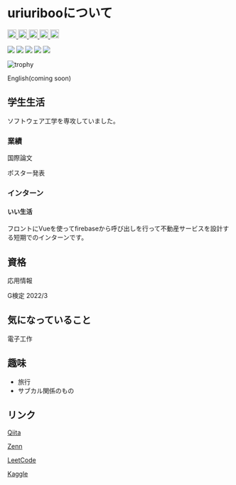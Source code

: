# uriuribooについて

<p align="left">
  <a href="https://github.com/uriuriboo">
    <img height="20" src="https://komarev.com/ghpvc/?username=uriuirboo" />
  </a>
  <a href="https://github.com/uriuriboo">
    <img height="20" src="https://img.shields.io/github/followers/uriuriboo?label=follow&logo=github&style=flat" />
  </a>
  <a href="https://qiita.com/uriuriboo">
    <img height="20" src="https://qiita-badge.apiapi.app/s/uriuriboo/posts.svg" />
  </a>
  <a href="http://qiita.com/uriuriboo">
    <img height="20" src="https://qiita-badge.apiapi.app/s/uriuriboo/contributions.svg" />
  </a>
  <a href="https://zenn.dev//rokkouribo">
    <img height="20" src="https://badgen.org/img/zenn/rokkouribo/articles?style=plastic" />
  </a>
</p>


![](http://github-profile-summary-cards.vercel.app/api/cards/profile-details?username=uriuriboo&theme=gruvbox)
![](http://github-profile-summary-cards.vercel.app/api/cards/repos-per-language?username=uriuriboo&theme=gruvbox)
![](http://github-profile-summary-cards.vercel.app/api/cards/most-commit-language?username=uriuriboo&theme=gruvbox)
![](http://github-profile-summary-cards.vercel.app/api/cards/stats?username=uriuriboo&theme=gruvbox)
![](http://github-profile-summary-cards.vercel.app/api/cards/productive-time?username=uriuriboo&theme=gruvbox&utcOffset=9)

![trophy](https://github-profile-trophy.vercel.app/?username=Keichan15&theme=gruvbox)

English(coming soon)

## 学生生活
ソフトウェア工学を専攻していました。

### 業績

国際論文

ポスター発表

### インターン

#### いい生活

フロントにVueを使ってfirebaseから呼び出しを行って不動産サービスを設計する短期でのインターンです。

## 資格

応用情報

G検定 2022/3


## 気になっていること
電子工作


## 趣味
- 旅行
- サブカル関係のもの  


## リンク
[Qiita](https://qiita.com/uriuriboo)

[Zenn](https://zenn.dev/)

[LeetCode](https://leetcode.com/uriboo/)

[Kaggle](https://www.kaggle.com/uriboo)

